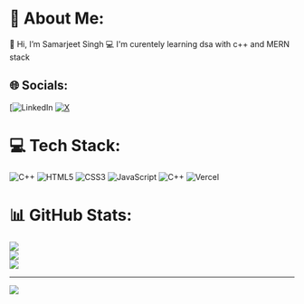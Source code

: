 # 💫 About Me:
👋 Hi, I’m Samarjeet Singh
💻 I'm curentely learning dsa with c++ and MERN stack


## 🌐 Socials:
[![LinkedIn](https://www.linkedin.com/in/samarjeet-singh-3b281722a/) [![X](https://img.shields.io/badge/X-black.svg?logo=X&logoColor=white)](https://x.com/SamarjeetS25936) 

# 💻 Tech Stack:
![C++](https://img.shields.io/badge/c++-%2300599C.svg?style=for-the-badge&logo=c%2B%2B&logoColor=white) ![HTML5](https://img.shields.io/badge/html5-%23E34F26.svg?style=for-the-badge&logo=html5&logoColor=white) ![CSS3](https://img.shields.io/badge/css3-%231572B6.svg?style=for-the-badge&logo=css3&logoColor=white) ![JavaScript](https://img.shields.io/badge/javascript-%23323330.svg?style=for-the-badge&logo=javascript&logoColor=%23F7DF1E) ![C++](https://img.shields.io/badge/c++-%2300599C.svg?style=for-the-badge&logo=c%2B%2B&logoColor=white) ![Vercel](https://img.shields.io/badge/vercel-%23000000.svg?style=for-the-badge&logo=vercel&logoColor=white)
# 📊 GitHub Stats:
![](https://github-readme-stats.vercel.app/api?username=nayalsaurav&theme=dark&hide_border=false&include_all_commits=false&count_private=false)<br/>
![](https://github-readme-streak-stats.herokuapp.com/?user=nayalsaurav&theme=dark&hide_border=false)<br/>
![](https://github-readme-stats.vercel.app/api/top-langs/?username=nayalsaurav&theme=dark&hide_border=false&include_all_commits=false&count_private=false&layout=compact)

---
[![](https://visitcount.itsvg.in/api?id=nayalsaurav&icon=0&color=0)](https://visitcount.itsvg.in)

<!-- Proudly created with GPRM ( https://gprm.itsvg.in ) -->
